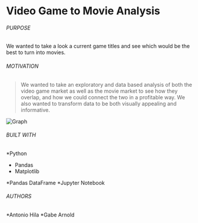 # Video Game to Movie Analysis

###### PURPOSE

We wanted to take a look a current game titles and see which would be the best to turn into movies.

###### MOTIVATION
> We wanted to take an exploratory and data based analysis of both the video game market as well as the movie market to see how they overlap, and how we could connect the two in a profitable way. We also wanted to transform data to be both visually appealing and informative.

![Graph](./graph1.png)

###### BUILT WITH
*Python
  * Pandas
  * Matplotlib

*Pandas DataFrame
*Jupyter Notebook

###### AUTHORS
*Antonio Hila
*Gabe Arnold
